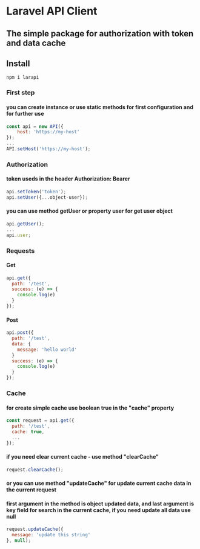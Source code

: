 # Laravel API Client
## The simple package for authorization with token and data cache
## Install
```
npm i larapi
```

### First step
#### you can create instance or use static methods for first configuration and for further use
```js
const api = new API({
	host: 'https://my-host'
});
...
API.setHost('https://my-host');
```

### Authorization
#### token useds in the header Authorization: Bearer
```js
api.setToken('token');
api.setUser({...object-user});
```
#### you can use method getUser or property user for get user object
```js
api.getUser();
...
api.user;
```

### Requests

#### Get
```js
api.get({
  path: '/test',
  success: (e) => {
    console.log(e)
  }
});
```

#### Post
```js
api.post({
  path: '/test',
  data: {
    message: 'hello world'
  }
  success: (e) => {
    console.log(e)
  }
});
```

### Cache

#### for create simple cache use boolean true in the "cache" property
```js
const request = api.get({
  path: '/test',
  cache: true,
  ...
});
```

#### if you need clear current cache - use method "clearCache"
```js
request.clearCache();
```
#### or you can use method "updateCache" for update current cache data in the current request
#### first argument in the method is object updated data, and last argument is key field for search in the current cache, if you need update all data use null
```js
request.updateCache({
  message: 'update this string'
}, null);
```
